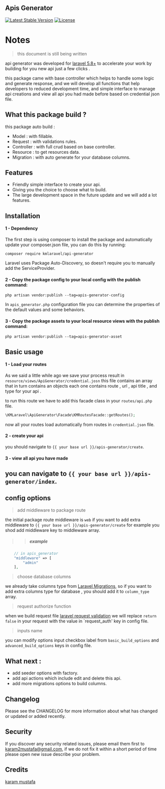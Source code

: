 ## Apis Generator
[![Latest Stable Version](https://poser.pugx.org/kmlaravel/api-generator/v)](//packagist.org/packages/kmlaravel/api-generator) 
[![License](https://poser.pugx.org/kmlaravel/api-generator/license)](//packagist.org/packages/kmlaravel/api-generator)
# Notes 
> this document is still being written
>
api generator was developed for [laravel 5.8+](http://laravel.com/) to accelerate your
work by building for you new api just a few clicks .

this package came with base controller which helps to handle some logic and generate response, and we will develop all functions that help developers to reduced development time,
and simple interface to manage api creations and view all api you had made before based on credential json file. 

What this package build ?
-------------------------
this package auto build :
- Model : with fillable.
- Request : with validations rules.
- Controller : with full crud based on base controller.
- Resource : to get resources data.
- Migration : with auto generate for your database columns.

Features
--------
- Friendly simple interface to create your api.
- Giving you the choice to choose what to build.
- The large development space in the future update and we will  add a lot features.

Installation
------------
#### 1 - Dependency
The first step is using composer to install the package and automatically update your composer.json file, you can do this by running:

```shell
composer require kmlaravel/api-generator
```
Laravel uses Package Auto-Discovery, so doesn't require you to manually add the ServiceProvider.

#### 2 - Copy the package config to your local config with the publish command:
```shell
php artisan vendor:publish --tag=apis-generator-config
```
In `apis_generator.php` configuration file you can determine the properties of the default values and some behaviors.

#### 3 - Copy the package assets to your local resource views with the publish command:
```shell
php artisan vendor:publish --tag=apis-generator-asset
```

Basic usage
-----------
#### 1 - Load your routes
As we said a little while ago we save your process result in `resource/views/ApiGenerator/credential.josn` 
this file contains an array that in turn contains an objects each one contains route , url , api title , and type for your api .

to run this route we have to add this facade class in your `routes/api.php` file.
```php 
\KMLaravel\ApiGenerator\Facade\KMRoutesFacade::getRoutes();
```
now all your routes load automatically from routes in `credential.json` file.
#### 2 - create your api
you should navigate to `{{ your base url }}/apis-generator/create`.
#### 3 - view all api you have made
you can navigate to `{{ your base url }}/apis-generator/index`.
----------------
config options
----------------
> add middleware to package route
>
the initial package route middleware is `web`
if you want to add extra middleware to `{{ your base url }}/apis-generator/create` for example
you shod add middleware key to middleware array.
>> ##### example
```php
    // in apis_generator
    "middleware" => [
        "admin"
    ],
```
> choose database columns
>
we already take columns type from [Laravel Migrations](https://laravel.com/docs/6.x/migrations),
so if you want to add extra columns type for database , you should add it to `column_type` array.

> request authorize function
>
when we build request file [laravel request validation](https://laravel.com/docs/6.x/validation#form-request-validation)
we will replace `return false` in your request with the value in `request_auth' key in config file.

> inputs name 
>
you can modify options input checkbox label from `basic_build_options` and `advanced_build_options` keys in config file.

What next :
-----------
- add seeder options with factory.
- add api actions which include edit and delete this api.
- add more migrations options to build columns.

Changelog
---------
Please see the CHANGELOG for more information about what has changed or updated or added recently.

Security
--------
If you discover any security related issues, please email them first to karam2mustafa@gmail.com, 
if we do not fix it within a short period of time please open new issue describe your problem. 

Credits
-------
[karam mustafa](https://www.linkedin.com/in/karam2mustafa)
